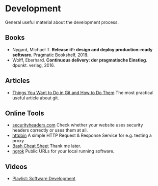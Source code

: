 # Development

General useful material about the development process.

## Books

- Nygard, Michael T. __Release it!: design and deploy production-ready software__. Pragmatic Bookshelf, 2018.
- Wolff, Eberhard. __Continuous delivery: der pragmatische Einstieg__. dpunkt. verlag, 2016.

## Articles

- [Things You Want to Do in Git and How to Do Them](https://stu2b50.dev/posts/things-you-wante9665) The most practical useful article about git.

## Online Tools

- [securityheaders.com](https://securityheaders.com/)
Check whether your website uses security headers correctly or uses them at all.
- [httpbin](https://httpbin.org/) A simple HTTP Request & Response Service for e.g. testing a proxy
- [Bash Cheat Sheet](https://devhints.io/bash) Thank me later.
- [ngrok](https://ngrok.com/) Public URLs for your local running  software.

## Videos

- [Playlist: Software Development](https://www.youtube.com/playlist?list=PLFjq8z-aGyQ4WBzLzIq-rjMtujrGbDgh_)
